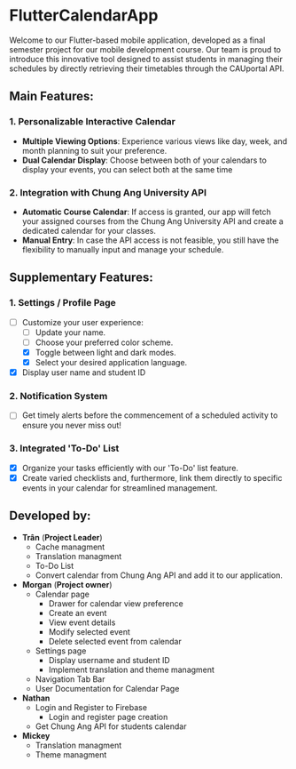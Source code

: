 # FlutterCalendarApp

Welcome to our Flutter-based mobile application, developed as a final semester project for our mobile development course. Our team is proud to introduce this innovative tool designed to assist students in managing their schedules by directly retrieving their timetables through the CAUportal API.

## **Main Features:**

### **1. Personalizable Interactive Calendar**
- **Multiple Viewing Options**: Experience various views like day, week, and month planning to suit your preference.
- **Dual Calendar Display**: Choose between both of your calendars to display your events, you can select both at the same time

### **2. Integration with Chung Ang University API**
- **Automatic Course Calendar**: If access is granted, our app will fetch your assigned courses from the Chung Ang University API and create a dedicated calendar for your classes.
- **Manual Entry**: In case the API access is not feasible, you still have the flexibility to manually input and manage your schedule.

## **Supplementary Features:**

### **1. Settings / Profile Page**
- [ ] Customize your user experience:
    - [ ] Update your name.
    - [ ] Choose your preferred color scheme.
    - [x] Toggle between light and dark modes.
    - [x] Select your desired application language.

- [x] Display user name and student ID

### **2. Notification System**
- [ ] Get timely alerts before the commencement of a scheduled activity to ensure you never miss out!

### **3. Integrated 'To-Do' List**
- [x] Organize your tasks efficiently with our 'To-Do' list feature.
- [x] Create varied checklists and, furthermore, link them directly to specific events in your calendar for streamlined management.

## **Developed by:**
- **Trân** (**Project Leader**)
    - Cache managment
    - Translation managment
    - To-Do List
    - Convert calendar from Chung Ang API and add it to our application.
- **Morgan** (**Project owner**)
    - Calendar page
        - Drawer for calendar view preference
        - Create an event
        - View event details
        - Modify selected event 
        - Delete selected event from calendar
    - Settings page
        - Display username and student ID
        - Implement translation and theme managment
    - Navigation Tab Bar
    - User Documentation for Calendar Page
- **Nathan**
    - Login and Register to Firebase
        - Login and register page creation
    - Get Chung Ang API for students calendar
- **Mickey**
    - Translation managment
    - Theme managment
